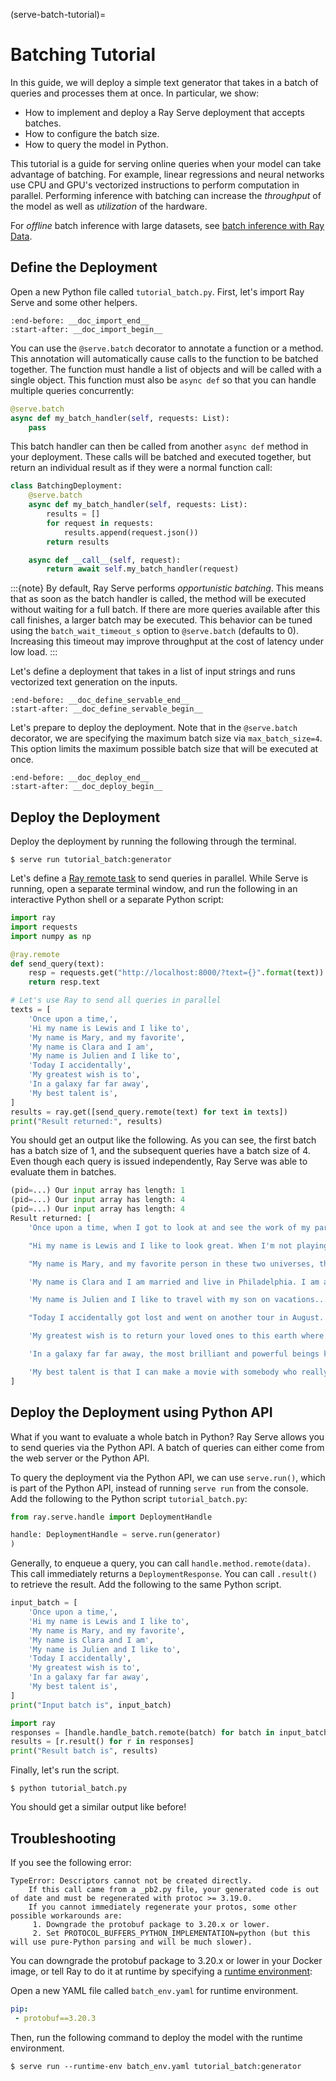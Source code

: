 (serve-batch-tutorial)=

# Batching Tutorial

In this guide, we will deploy a simple text generator that takes in
a batch of queries and processes them at once. In particular, we show:

- How to implement and deploy a Ray Serve deployment that accepts batches.
- How to configure the batch size.
- How to query the model in Python.

This tutorial is a guide for serving online queries when your model can take advantage of batching. For example, linear regressions and neural networks use CPU and GPU's vectorized instructions to perform computation in parallel. Performing inference with batching can increase the *throughput* of the model as well as *utilization* of the hardware.

For _offline_ batch inference with large datasets, see [batch inference with Ray Data](batch_inference_home).


## Define the Deployment
Open a new Python file called `tutorial_batch.py`. First, let's import Ray Serve and some other helpers.

```{literalinclude} ../doc_code/tutorial_batch.py
:end-before: __doc_import_end__
:start-after: __doc_import_begin__
```

You can use the `@serve.batch` decorator to annotate a function or a method.
This annotation will automatically cause calls to the function to be batched together.
The function must handle a list of objects and will be called with a single object.
This function must also be `async def` so that you can handle multiple queries concurrently:

```python
@serve.batch
async def my_batch_handler(self, requests: List):
    pass
```

This batch handler can then be called from another `async def` method in your deployment.
These calls will be batched and executed together, but return an individual result as if
they were a normal function call:

```python
class BatchingDeployment:
    @serve.batch
    async def my_batch_handler(self, requests: List):
        results = []
        for request in requests:
            results.append(request.json())
        return results

    async def __call__(self, request):
        return await self.my_batch_handler(request)
```

:::{note}
By default, Ray Serve performs *opportunistic batching*. This means that as
soon as the batch handler is called, the method will be executed without
waiting for a full batch. If there are more queries available after this call
finishes, a larger batch may be executed. This behavior can be tuned using the
`batch_wait_timeout_s` option to `@serve.batch` (defaults to 0). Increasing this
timeout may improve throughput at the cost of latency under low load.
:::

Let's define a deployment that takes in a list of input strings and runs 
vectorized text generation on the inputs.

```{literalinclude} ../doc_code/tutorial_batch.py
:end-before: __doc_define_servable_end__
:start-after: __doc_define_servable_begin__
```

Let's prepare to deploy the deployment. Note that in the `@serve.batch` decorator, we
are specifying the maximum batch size via `max_batch_size=4`. This option limits
the maximum possible batch size that will be executed at once.

```{literalinclude} ../doc_code/tutorial_batch.py
:end-before: __doc_deploy_end__
:start-after: __doc_deploy_begin__
```

## Deploy the Deployment
Deploy the deployment by running the following through the terminal.
```console
$ serve run tutorial_batch:generator
```

Let's define a [Ray remote task](ray-remote-functions) to send queries in
parallel. While Serve is running, open a separate terminal window, and run the 
following in an interactive Python shell or a separate Python script:

```python
import ray
import requests
import numpy as np

@ray.remote
def send_query(text):
    resp = requests.get("http://localhost:8000/?text={}".format(text))
    return resp.text

# Let's use Ray to send all queries in parallel
texts = [
    'Once upon a time,',
    'Hi my name is Lewis and I like to',
    'My name is Mary, and my favorite',
    'My name is Clara and I am',
    'My name is Julien and I like to',
    'Today I accidentally',
    'My greatest wish is to',
    'In a galaxy far far away',
    'My best talent is',
]
results = ray.get([send_query.remote(text) for text in texts])
print("Result returned:", results)
```

You should get an output like the following. As you can see, the first batch has a 
batch size of 1, and the subsequent queries have a batch size of 4. Even though each 
query is issued independently, Ray Serve was able to evaluate them in batches.
```python
(pid=...) Our input array has length: 1
(pid=...) Our input array has length: 4
(pid=...) Our input array has length: 4
Result returned: [
    'Once upon a time, when I got to look at and see the work of my parents (I still can\'t stand them,) they said, "Boys, you\'re going to like it if you\'ll stay away from him or make him look',

    "Hi my name is Lewis and I like to look great. When I'm not playing against, it's when I play my best and always feel most comfortable. I get paid by the same people who make my games, who work hardest for me.", 

    "My name is Mary, and my favorite person in these two universes, the Green Lantern and the Red Lantern, are the same, except they're two of the Green Lanterns, but they also have their own different traits. Now their relationship is known", 

    'My name is Clara and I am married and live in Philadelphia. I am an English language teacher and translator. I am passionate about the issues that have so inspired me and my journey. My story begins with the discovery of my own child having been born', 

    'My name is Julien and I like to travel with my son on vacations... In fact I really prefer to spend more time with my son."\n\nIn 2011, the following year he was diagnosed with terminal Alzheimer\'s disease, and since then,', 

    "Today I accidentally got lost and went on another tour in August. My story was different, but it had so many emotions that it made me happy. I'm proud to still be able to go back to Oregon for work.\n\nFor the longest", 

    'My greatest wish is to return your loved ones to this earth where they can begin their own free and prosperous lives. This is true only on occasion as it is not intended or even encouraged to be so.\n\nThe Gospel of Luke 8:29', 

    'In a galaxy far far away, the most brilliant and powerful beings known would soon enter upon New York, setting out to restore order to the state. When the world turned against them, Darth Vader himself and Obi-Wan Kenobi, along with the Jedi', 

    'My best talent is that I can make a movie with somebody who really has a big and strong voice. I do believe that they would be great writers. I can tell you that to make sure."\n\n\nWith this in mind, "Ghostbusters'
]
```

## Deploy the Deployment using Python API
What if you want to evaluate a whole batch in Python? Ray Serve allows you to send
queries via the Python API. A batch of queries can either come from the web server
or the Python API.

To query the deployment via the Python API, we can use `serve.run()`, which is part
of the Python API, instead of running `serve run` from the console. Add the following
to the Python script `tutorial_batch.py`:

```python
from ray.serve.handle import DeploymentHandle

handle: DeploymentHandle = serve.run(generator)
)
```

Generally, to enqueue a query, you can call `handle.method.remote(data)`. This call 
immediately returns a `DeploymentResponse`. You can call `.result()` to 
retrieve the result. Add the following to the same Python script.

```python
input_batch = [
    'Once upon a time,',
    'Hi my name is Lewis and I like to',
    'My name is Mary, and my favorite',
    'My name is Clara and I am',
    'My name is Julien and I like to',
    'Today I accidentally',
    'My greatest wish is to',
    'In a galaxy far far away',
    'My best talent is',
]
print("Input batch is", input_batch)

import ray
responses = [handle.handle_batch.remote(batch) for batch in input_batch]
results = [r.result() for r in responses]
print("Result batch is", results)
```

Finally, let's run the script.
```console
$ python tutorial_batch.py
```

You should get a similar output like before!

## Troubleshooting

If you see the following error:

```console
TypeError: Descriptors cannot not be created directly.
    If this call came from a _pb2.py file, your generated code is out of date and must be regenerated with protoc >= 3.19.0.
    If you cannot immediately regenerate your protos, some other possible workarounds are:   
     1. Downgrade the protobuf package to 3.20.x or lower.
     2. Set PROTOCOL_BUFFERS_PYTHON_IMPLEMENTATION=python (but this will use pure-Python parsing and will be much slower).
```

You can downgrade the protobuf package to 3.20.x or lower in your Docker image, or tell Ray to do it at runtime by specifying a [runtime environment](runtime-environments):

Open a new YAML file called `batch_env.yaml` for runtime environment.

```yaml
pip:
 - protobuf==3.20.3
```

Then, run the following command to deploy the model with the runtime environment.

```console
$ serve run --runtime-env batch_env.yaml tutorial_batch:generator
```
